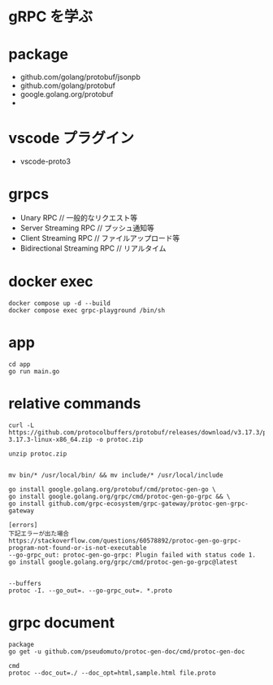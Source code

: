 # gRPC を学ぶ

# package

- github.com/golang/protobuf/jsonpb
- github.com/golang/protobuf
- google.golang.org/protobuf
-

# vscode プラグイン

- vscode-proto3

# grpcs

- Unary RPC // 一般的なリクエスト等
- Server Streaming RPC // プッシュ通知等
- Client Streaming RPC // ファイルアップロード等
- Bidirectional Streaming RPC // リアルタイム

# docker exec

```
docker compose up -d --build
docker compose exec grpc-playground /bin/sh

```

# app

```
cd app
go run main.go
```

# relative commands

```
curl -L https://github.com/protocolbuffers/protobuf/releases/download/v3.17.3/protoc-3.17.3-linux-x86_64.zip -o protoc.zip

unzip protoc.zip


mv bin/* /usr/local/bin/ && mv include/* /usr/local/include

go install google.golang.org/protobuf/cmd/protoc-gen-go \
go install google.golang.org/grpc/cmd/protoc-gen-go-grpc && \
go install github.com/grpc-ecosystem/grpc-gateway/protoc-gen-grpc-gateway

[errors]
下記エラーが出た場合
https://stackoverflow.com/questions/60578892/protoc-gen-go-grpc-program-not-found-or-is-not-executable
--go-grpc_out: protoc-gen-go-grpc: Plugin failed with status code 1.
go install google.golang.org/grpc/cmd/protoc-gen-go-grpc@latest


--buffers
protoc -I. --go_out=. --go-grpc_out=. *.proto

```

# grpc document

```
package
go get -u github.com/pseudomuto/protoc-gen-doc/cmd/protoc-gen-doc

cmd
protoc --doc_out=./ --doc_opt=html,sample.html file.proto
```

